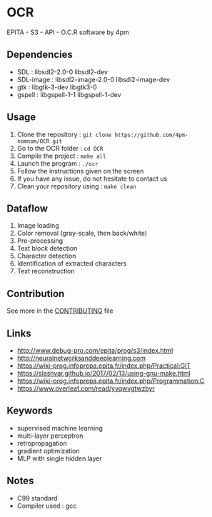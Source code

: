 # OCR
EPITA - S3 - API - O.C.R software by 4pm

## Dependencies
* SDL : libsdl2-2.0-0 libsdl2-dev
* SDL-image : libsdl2-image-2.0-0 libsdl2-image-dev
* gtk : libgtk-3-dev libgtk3-0
* gspell : libgspell-1-1 libgspell-1-dev

## Usage
1. Clone the repository : `git clone https://github.com/4pm-nomnom/OCR.git`
2. Go to the OCR folder : `cd OCR`
3. Compile the project : `make all`
4. Launch the program : `./ocr`
5. Follow the instructions given on the screen
6. If you have any issue, do not hesitate to contact us
7. Clean your repository using : `make clean`

## Dataflow
1. Image loading
2. Color removal (gray-scale, then back/white)
3. Pre-processing
4. Text block detection
5. Character detection
6. Identification of extracted characters
7. Text reconstruction

## Contribution
See more in the [CONTRIBUTING](docs/CONTRIBUTING.md) file

## Links
* http://www.debug-pro.com/epita/prog/s3/index.html
* http://neuralnetworksanddeeplearning.com
* https://wiki-prog.infoprepa.epita.fr/index.php/Practical:GIT
* https://slashvar.github.io/2017/02/13/using-gnu-make.html
* https://wiki-prog.infoprepa.epita.fr/index.php/Programmation:C
* https://www.overleaf.com/read/yvqwvgtwzbyr

## Keywords
* supervised machine learning
* multi-layer perceptron
* retropropagation
* gradient optimization
* MLP with single hidden layer

## Notes
* C99 standard
* Compiler used : gcc
